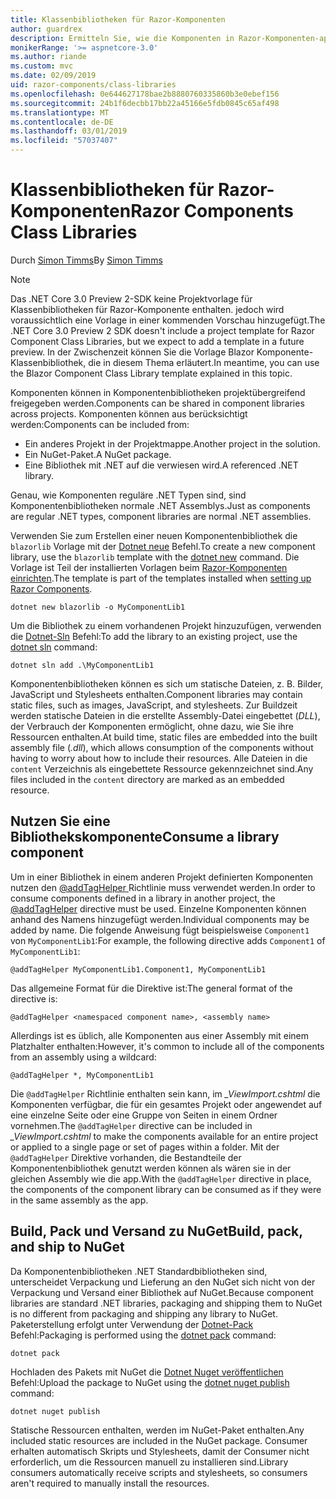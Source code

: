 ```yaml
---
title: Klassenbibliotheken für Razor-Komponenten
author: guardrex
description: Ermitteln Sie, wie die Komponenten in Razor-Komponenten-apps aus einer externen Komponentenbibliothek aufgenommen werden können.
monikerRange: '>= aspnetcore-3.0'
ms.author: riande
ms.custom: mvc
ms.date: 02/09/2019
uid: razor-components/class-libraries
ms.openlocfilehash: 0e644627178bae2b8880760335860b3e0ebef156
ms.sourcegitcommit: 24b1f6decbb17bb22a45166e5fdb0845c65af498
ms.translationtype: MT
ms.contentlocale: de-DE
ms.lasthandoff: 03/01/2019
ms.locfileid: "57037407"
---
```

# <a name="razor-components-class-libraries"></a><span data-ttu-id="c0934-103">Klassenbibliotheken für Razor-Komponenten</span><span class="sxs-lookup"><span data-stu-id="c0934-103">Razor Components Class Libraries</span></span>

<span data-ttu-id="c0934-104">Durch [Simon Timms](https://github.com/stimms)</span><span class="sxs-lookup"><span data-stu-id="c0934-104">By [Simon Timms](https://github.com/stimms)</span></span>

> [!NOTE]
> <span data-ttu-id="c0934-105">Das .NET Core 3.0 Preview 2-SDK keine Projektvorlage für Klassenbibliotheken für Razor-Komponente enthalten. jedoch wird voraussichtlich eine Vorlage in einer kommenden Vorschau hinzugefügt.</span><span class="sxs-lookup"><span data-stu-id="c0934-105">The .NET Core 3.0 Preview 2 SDK doesn't include a project template for Razor Component Class Libraries, but we expect to add a template in a future preview.</span></span> <span data-ttu-id="c0934-106">In der Zwischenzeit können Sie die Vorlage Blazor Komponente-Klassenbibliothek, die in diesem Thema erläutert.</span><span class="sxs-lookup"><span data-stu-id="c0934-106">In meantime, you can use the Blazor Component Class Library template explained in this topic.</span></span>

<span data-ttu-id="c0934-107">Komponenten können in Komponentenbibliotheken projektübergreifend freigegeben werden.</span><span class="sxs-lookup"><span data-stu-id="c0934-107">Components can be shared in component libraries across projects.</span></span> <span data-ttu-id="c0934-108">Komponenten können aus berücksichtigt werden:</span><span class="sxs-lookup"><span data-stu-id="c0934-108">Components can be included from:</span></span>

* <span data-ttu-id="c0934-109">Ein anderes Projekt in der Projektmappe.</span><span class="sxs-lookup"><span data-stu-id="c0934-109">Another project in the solution.</span></span>
* <span data-ttu-id="c0934-110">Ein NuGet-Paket.</span><span class="sxs-lookup"><span data-stu-id="c0934-110">A NuGet package.</span></span>
* <span data-ttu-id="c0934-111">Eine Bibliothek mit .NET auf die verwiesen wird.</span><span class="sxs-lookup"><span data-stu-id="c0934-111">A referenced .NET library.</span></span>

<span data-ttu-id="c0934-112">Genau, wie Komponenten reguläre .NET Typen sind, sind Komponentenbibliotheken normale .NET Assemblys.</span><span class="sxs-lookup"><span data-stu-id="c0934-112">Just as components are regular .NET types, component libraries are normal .NET assemblies.</span></span>

<span data-ttu-id="c0934-113">Verwenden Sie zum Erstellen einer neuen Komponentenbibliothek die `blazorlib` Vorlage mit der [Dotnet neue](/dotnet/core/tools/dotnet-new) Befehl.</span><span class="sxs-lookup"><span data-stu-id="c0934-113">To create a new component library, use the `blazorlib` template with the [dotnet new](/dotnet/core/tools/dotnet-new) command.</span></span> <span data-ttu-id="c0934-114">Die Vorlage ist Teil der installierten Vorlagen beim [Razor-Komponenten einrichten](xref:razor-components/get-started).</span><span class="sxs-lookup"><span data-stu-id="c0934-114">The template is part of the templates installed when [setting up Razor Components](xref:razor-components/get-started).</span></span>

```console
dotnet new blazorlib -o MyComponentLib1
```

<span data-ttu-id="c0934-115">Um die Bibliothek zu einem vorhandenen Projekt hinzuzufügen, verwenden die [Dotnet-Sln](/dotnet/core/tools/dotnet-sln) Befehl:</span><span class="sxs-lookup"><span data-stu-id="c0934-115">To add the library to an existing project, use the [dotnet sln](/dotnet/core/tools/dotnet-sln) command:</span></span>

```console
dotnet sln add .\MyComponentLib1
```

<span data-ttu-id="c0934-116">Komponentenbibliotheken können es sich um statische Dateien, z. B. Bilder, JavaScript und Stylesheets enthalten.</span><span class="sxs-lookup"><span data-stu-id="c0934-116">Component libraries may contain static files, such as images, JavaScript, and stylesheets.</span></span> <span data-ttu-id="c0934-117">Zur Buildzeit werden statische Dateien in die erstellte Assembly-Datei eingebettet (*DLL*), der Verbrauch der Komponenten ermöglicht, ohne dazu, wie Sie ihre Ressourcen enthalten.</span><span class="sxs-lookup"><span data-stu-id="c0934-117">At build time, static files are embedded into the built assembly file (*.dll*), which allows consumption of the components without having to worry about how to include their resources.</span></span> <span data-ttu-id="c0934-118">Alle Dateien in die `content` Verzeichnis als eingebettete Ressource gekennzeichnet sind.</span><span class="sxs-lookup"><span data-stu-id="c0934-118">Any files included in the `content` directory are marked as an embedded resource.</span></span> 

## <a name="consume-a-library-component"></a><span data-ttu-id="c0934-119">Nutzen Sie eine Bibliothekskomponente</span><span class="sxs-lookup"><span data-stu-id="c0934-119">Consume a library component</span></span>

<span data-ttu-id="c0934-120">Um in einer Bibliothek in einem anderen Projekt definierten Komponenten nutzen den [ @addTagHelper ](/aspnet/core/mvc/views/tag-helpers/intro#add-helper-label) Richtlinie muss verwendet werden.</span><span class="sxs-lookup"><span data-stu-id="c0934-120">In order to consume components defined in a library in another project, the [@addTagHelper](/aspnet/core/mvc/views/tag-helpers/intro#add-helper-label) directive must be used.</span></span> <span data-ttu-id="c0934-121">Einzelne Komponenten können anhand des Namens hinzugefügt werden.</span><span class="sxs-lookup"><span data-stu-id="c0934-121">Individual components may be added by name.</span></span> <span data-ttu-id="c0934-122">Die folgende Anweisung fügt beispielsweise `Component1` von `MyComponentLib1`:</span><span class="sxs-lookup"><span data-stu-id="c0934-122">For example, the following directive adds `Component1` of `MyComponentLib1`:</span></span>

```cshtml
@addTagHelper MyComponentLib1.Component1, MyComponentLib1
```

<span data-ttu-id="c0934-123">Das allgemeine Format für die Direktive ist:</span><span class="sxs-lookup"><span data-stu-id="c0934-123">The general format of the directive is:</span></span>

```cshtml
@addTagHelper <namespaced component name>, <assembly name>
```

<span data-ttu-id="c0934-124">Allerdings ist es üblich, alle Komponenten aus einer Assembly mit einem Platzhalter enthalten:</span><span class="sxs-lookup"><span data-stu-id="c0934-124">However, it's common to include all of the components from an assembly using a wildcard:</span></span>

```cshtml
@addTagHelper *, MyComponentLib1
```

<span data-ttu-id="c0934-125">Die `@addTagHelper` Richtlinie enthalten sein kann, im *_ViewImport.cshtml* die Komponenten verfügbar, die für ein gesamtes Projekt oder angewendet auf eine einzelne Seite oder eine Gruppe von Seiten in einem Ordner vornehmen.</span><span class="sxs-lookup"><span data-stu-id="c0934-125">The `@addTagHelper` directive can be included in *_ViewImport.cshtml* to make the components available for an entire project or applied to a single page or set of pages within a folder.</span></span> <span data-ttu-id="c0934-126">Mit der `@addTagHelper` Direktive vorhanden, die Bestandteile der Komponentenbibliothek genutzt werden können als wären sie in der gleichen Assembly wie die app.</span><span class="sxs-lookup"><span data-stu-id="c0934-126">With the `@addTagHelper` directive in place, the components of the component library can be consumed as if they were in the same assembly as the app.</span></span> 

## <a name="build-pack-and-ship-to-nuget"></a><span data-ttu-id="c0934-127">Build, Pack und Versand zu NuGet</span><span class="sxs-lookup"><span data-stu-id="c0934-127">Build, pack, and ship to NuGet</span></span>

<span data-ttu-id="c0934-128">Da Komponentenbibliotheken .NET Standardbibliotheken sind, unterscheidet Verpackung und Lieferung an den NuGet sich nicht von der Verpackung und Versand einer Bibliothek auf NuGet.</span><span class="sxs-lookup"><span data-stu-id="c0934-128">Because component libraries are standard .NET libraries, packaging and shipping them to NuGet is no different from packaging and shipping any library to NuGet.</span></span> <span data-ttu-id="c0934-129">Paketerstellung erfolgt unter Verwendung der [Dotnet-Pack](/dotnet/core/tools/dotnet-pack) Befehl:</span><span class="sxs-lookup"><span data-stu-id="c0934-129">Packaging is performed using the [dotnet pack](/dotnet/core/tools/dotnet-pack) command:</span></span>

```console
dotnet pack
```

<span data-ttu-id="c0934-130">Hochladen des Pakets mit NuGet die [Dotnet Nuget veröffentlichen](/dotnet/core/tools/dotnet-nuget-push) Befehl:</span><span class="sxs-lookup"><span data-stu-id="c0934-130">Upload the package to NuGet using the [dotnet nuget publish](/dotnet/core/tools/dotnet-nuget-push) command:</span></span>

```console
dotnet nuget publish
```

<span data-ttu-id="c0934-131">Statische Ressourcen enthalten, werden im NuGet-Paket enthalten.</span><span class="sxs-lookup"><span data-stu-id="c0934-131">Any included static resources are included in the NuGet package.</span></span> <span data-ttu-id="c0934-132">Consumer erhalten automatisch Skripts und Stylesheets, damit der Consumer nicht erforderlich, um die Ressourcen manuell zu installieren sind.</span><span class="sxs-lookup"><span data-stu-id="c0934-132">Library consumers automatically receive scripts and stylesheets, so consumers aren't required to manually install the resources.</span></span>
